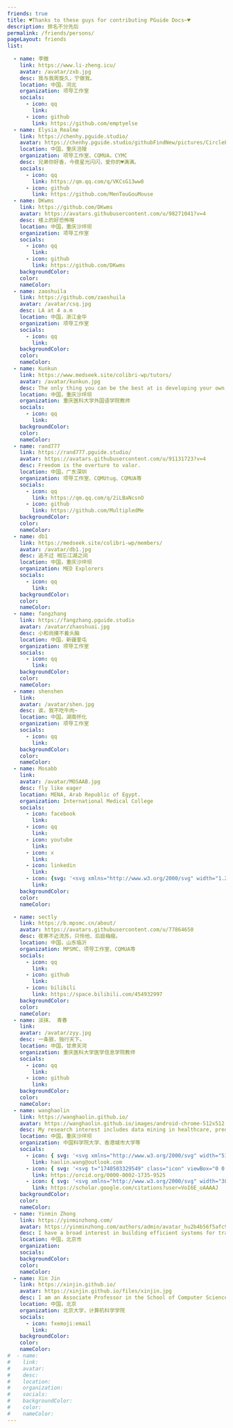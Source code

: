```yaml
---
friends: true
title: ♥Thanks to these guys for contributing PGuide Docs~♥
description: 排名不分先后
permalink: /friends/persons/
pageLayout: friends
list:
  
  - name: 李徵
    link: https://www.li-zheng.icu/
    avatar: /avatar/zxb.jpg
    desc: 我与我周旋久，宁做我。
    location: 中国，河北
    organization: 项导工作室
    socials:
      - icon: qq
        link: 
      - icon: github
        link: https://github.com/emptyelse
  - name: Elysia_Realme
    link: https://chenhy.pguide.studio/
    avatar: https://chenhy.pguide.studio/githubFindNew/pictures/CircleElysia.jpg
    location: 中国，重庆涪陵
    organization: 项导工作室、CQMUA、CYMC
    desc: 兄弟你好香，今夜星光闪闪，爱你的♥满满。
    socials:
      - icon: qq
        link: https://qm.qq.com/q/VKCsG13ww8
      - icon: github
        link: https://github.com/MenTouGouMouse
  - name: DKwms
    link: https://github.com/DKwms
    avatar: https://avatars.githubusercontent.com/u/98271041?v=4
    desc: 楼上的好恐怖呀
    location: 中国，重庆沙坪坝
    organization: 项导工作室
    socials:
      - icon: qq
        link:
      - icon: github
        link: https://github.com/DKwms
    backgroundColor: 
    color: 
    nameColor: 
  - name: zaoshuila
    link: https://github.com/zaoshuila
    avatar: /avatar/csq.jpg
    desc: LA at 4 a.m
    location: 中国，浙江金华
    organization: 项导工作室
    socials:
      - icon: qq
        link: 
    backgroundColor:
    color:
    nameColor:  
  - name: Kunkun
    link: https://www.medseek.site/colibri-wp/tutors/
    avatar: /avatar/kunkun.jpg
    desc: The only thing you can be the best at is developing your own self.
    location: 中国，重庆沙坪坝
    organization: 重庆医科大学外国语学院教师
    socials:
      - icon: qq
        link: 
    backgroundColor:
    color:
    nameColor:
  - name: rand777
    link: https://rand777.pguide.studio/
    avatar: https://avatars.githubusercontent.com/u/91131723?v=4
    desc: Freedom is the overture to valor.
    location: 中国，广东深圳
    organization: 项导工作室、CQMUtug、CQMUA等
    socials:
      - icon: qq
        link: https://qm.qq.com/q/2iLBaNcsnO
      - icon: github
        link: https://github.com/MultipledMe
    backgroundColor:
    color:
    nameColor:
  - name: db1
    link: https://medseek.site/colibri-wp/members/
    avatar: /avatar/db1.jpg
    desc: 逃不过 相忘江湖之间
    location: 中国，重庆沙坪坝
    organization: MED Explorers
    socials:
      - icon: qq
        link: 
    backgroundColor:
    color:
    nameColor:
  - name: fangzhang
    link: https://fangzhang.pguide.studio
    avatar: /avatar/zhaoshuai.jpg
    desc: 小和尚摸不着头脑
    location: 中国，新疆奎屯
    organization: 项导工作室
    socials:
      - icon: qq
        link:
    backgroundColor:
    color:
    nameColor:
  - name: shenshen
    link: 
    avatar: /avatar/shen.jpg
    desc: 诶，我不吃牛肉~
    location: 中国，湖南怀化
    organization: 项导工作室
    socials:
      - icon: qq
        link:
    backgroundColor:
    color:
    nameColor:
  - name: Mosabb
    link: 
    avatar: /avatar/MOSAAB.jpg
    desc: fly like eager
    location: MENA, Arab Republic of Egypt.
    organization: International Medical College 
    socials:
      - icon: facebook 
        link:
      - icon: qq
        link:
      - icon: youtube
        link:
      - icon: x
        link:
      - icon: linkedin
        link:
      - icon: {svg: '<svg xmlns="http://www.w3.org/2000/svg" width="1.2em" height="1.2em" viewBox="0 0 24 24"><path fill="currentColor" d="M15.85 8.14c.39 0 .77.03 1.14.08C16.31 5.25 13.19 3 9.44 3c-4.25 0-7.7 2.88-7.7 6.43c0 2.05 1.15 3.86 2.94 5.04L3.67 16.5l2.76-1.19c.59.21 1.21.38 1.87.47c-.09-.39-.14-.79-.14-1.21c-.01-3.54 3.44-6.43 7.69-6.43M12 5.89a.96.96 0 1 1 0 1.92a.96.96 0 0 1 0-1.92M6.87 7.82a.96.96 0 1 1 0-1.92a.96.96 0 0 1 0 1.92"/><path fill="currentColor" d="M22.26 14.57c0-2.84-2.87-5.14-6.41-5.14s-6.41 2.3-6.41 5.14s2.87 5.14 6.41 5.14c.58 0 1.14-.08 1.67-.2L20.98 21l-1.2-2.4c1.5-.94 2.48-2.38 2.48-4.03m-8.34-.32a.96.96 0 1 1 .96-.96c.01.53-.43.96-.96.96m3.85 0a.96.96 0 1 1 0-1.92a.96.96 0 0 1 0 1.92"/></svg>'}
        link: 
    backgroundColor:
    color:
    nameColor:

  - name: sectly
    link: https://b.mpsmc.cn/about/
    avatar: https://avatars.githubusercontent.com/u/77864650
    desc: 夜寒不近流苏，只怜他、后庭梅瘦。
    location: 中国，山东临沂
    organization: MPSMC、项导工作室、CQMUA等
    socials:
      - icon: qq
        link: 
      - icon: github
        link:
      - icon: bilibili
        link: https://space.bilibili.com/454932997
    backgroundColor:
    color:
    nameColor:
  - name: 淡抹、 青春
    link: 
    avatar: /avatar/zyy.jpg
    desc: 一条狼，独行天下。
    location: 中国，甘肃天河
    organization: 重庆医科大学医学信息学院教师
    socials:
      - icon: qq
        link: 
      - icon: github
        link: 
    backgroundColor:
    color:
    nameColor:
  - name: wanghaolin
    link: https://wanghaolin.github.io/
    avatar: https://wanghaolin.github.io/images/android-chrome-512x512.png
    desc: My research interest includes data mining in healthcare, predictive models and intelligent systems.
    location: 中国，重庆沙坪坝
    organization: 中国科学院大学、香港城市大学等
    socials: 
      - icon: { svg: '<svg xmlns="http://www.w3.org/2000/svg" width="512" height="512" viewBox="0 0 512 512"><path fill="#96a9b2" d="M511.824 425.007c1.941-5.245-220.916-173.519-220.916-173.519c-27.9-20.589-42.574-20.913-70.164 0c0 0-222.532 168.138-220.659 173.311l-.045.038c.023.045.06.076.091.117a48.5 48.5 0 0 0 8.119 14.157c1.473 1.786 3.248 3.282 4.955 4.837l-.083.064c.136.121.317.177.453.298c7.235 6.454 16.359 10.634 26.495 11.827c.159.019.287.102.446.121h.612c1.541.147 3.006.517 4.584.517h420.721c20.717 0 38.269-13.028 45.241-31.291c.083-.136.211-.234.287-.374z"/><path fill="#b9c5c6" d="M256.133 232.176L1.216 423.364V152.515c0-26.4 21.397-47.797 47.797-47.797h414.24c26.4 0 47.797 21.397 47.797 47.797v270.849z"/><path fill="#edece6" d="m4.189 135.896l217.645 170.949c27.47 20.271 41.918 20.591 69.083 0L508.22 136.167c-3.77-6.834-9.414-12.233-15.869-16.538l2.989-2.342c-7.295-6.641-16.62-10.946-26.971-12.058l-424.455.015c-10.322 1.097-19.662 5.417-26.942 12.043l2.967 2.313c-6.38 4.245-11.972 9.551-15.75 16.296"/><path fill="#dce2e2" d="M4.118 136.254C2.207 141.419 221.63 307.099 221.63 307.099c27.47 20.271 41.918 20.591 69.083 0c0 0 219.103-165.546 217.258-170.64l.045-.037c-.022-.045-.059-.074-.089-.115a47.7 47.7 0 0 0-7.994-13.939c-1.45-1.759-3.198-3.231-4.878-4.763l.082-.063c-.134-.119-.312-.175-.446-.294c-7.124-6.354-16.107-10.47-26.086-11.645c-.156-.019-.283-.1-.439-.119h-.602c-1.517-.145-2.96-.509-4.514-.509H48.81c-20.398 0-37.68 12.828-44.543 30.809c-.082.134-.208.231-.283.368z"/><path fill="#597b91" d="M291.401 154.645h-38.632a6.155 6.155 0 0 0-6.155 6.155v21.722a6.155 6.155 0 0 0 6.155 6.155h31.415a6.155 6.155 0 0 1 6.155 6.155v11.616a6.155 6.155 0 0 1-6.155 6.155h-31.415a6.155 6.155 0 0 0-6.155 6.155v23.578a6.155 6.155 0 0 0 6.155 6.155h41.316a6.155 6.155 0 0 1 6.155 6.155v12.441a6.155 6.155 0 0 1-6.155 6.155h-75.76a6.155 6.155 0 0 1-6.155-6.155V136.461a6.155 6.155 0 0 1 6.155-6.155h74.81c3.749 0 6.627 3.322 6.092 7.033l-1.733 12.028a6.156 6.156 0 0 1-6.093 5.278"/></svg>' }
        link: haolin.wang@outlook.com
      - icon: { svg: '<svg t="1740503329549" class="icon" viewBox="0 0 1024 1024" version="1.1" xmlns="http://www.w3.org/2000/svg" p-id="6742" width="200" height="200"><path d="M512 0C229.216 0 0 229.216 0 512s229.216 512 512 512 512-229.216 512-512S794.784 0 512 0zM314.4 186.784a40.416 40.416 0 1 1-40.416 40.448 40.315 40.315 0 0 1 40.416-40.416z m-30.784 129.632h61.6v428.416h-61.6z m151.968 0h166.4c158.368 0 228 113.184 228 214.4 0 109.984-86.016 214.4-227.2 214.4h-167.2z m61.6 55.584v317.6H595.2c139.616 0 171.616-105.984 171.616-158.816 0-86.016-54.784-158.816-174.816-158.816z" fill="#A6CE39" p-id="6743"></path></svg>' }
        link: https://orcid.org/0000-0002-1735-9525
      - icon: { svg: '<svg xmlns="http://www.w3.org/2000/svg" width="384" height="512" viewBox="0 0 384 512"><path fill="currentColor" d="M343.759 106.662V79.43L363.524 64h-213.89L20.476 176.274h85.656a82 82 0 0 0-.219 6.225c0 20.845 7.22 38.087 21.672 51.861c14.453 13.797 32.252 20.648 53.327 20.648c4.923 0 9.75-.368 14.438-1.024c-2.907 6.5-4.374 12.523-4.374 18.142c0 9.875 4.499 20.43 13.467 31.642c-39.234 2.67-68.061 9.732-86.437 21.163c-10.531 6.5-19 14.704-25.39 24.531c-6.391 9.9-9.578 20.515-9.578 31.962c0 9.648 2.062 18.336 6.219 26.062c4.156 7.726 9.578 14.07 16.312 18.984c6.718 4.968 14.469 9.101 23.219 12.469c8.734 3.344 17.406 5.718 26.061 7.062A167 167 0 0 0 180.555 448c13.469 0 26.953-1.734 40.547-5.187c13.562-3.485 26.28-8.642 38.171-15.493c11.86-6.805 21.515-16.086 28.922-27.718c7.39-11.68 11.094-24.805 11.094-39.336c0-11.016-2.25-21.039-6.75-30.14c-4.468-9.073-9.938-16.542-16.452-22.345c-6.501-5.813-13-11.155-19.516-15.968c-6.5-4.845-12-9.75-16.468-14.813c-4.485-5.046-6.735-10.054-6.735-14.984c0-4.921 1.734-9.672 5.216-14.265c3.455-4.61 7.674-9.048 12.61-13.306c4.937-4.25 9.875-8.968 14.796-14.133c4.922-5.147 9.141-11.827 12.61-20.008c3.485-8.18 5.203-17.445 5.203-27.757c0-13.453-2.547-24.46-7.547-33.314c-.594-1.022-1.218-1.803-1.875-3.022l56.907-46.672v17.119c-7.393.93-6.624 5.345-6.624 10.635V245.96c0 5.958 4.875 10.834 10.834 10.834h3.989c5.958 0 10.833-4.875 10.833-10.834V117.293c0-5.277.778-9.688-6.561-10.63m-107.36 222.48c1.14.75 3.704 2.78 7.718 6.038c4.05 3.243 6.797 5.695 8.266 7.414a444 444 0 0 1 6.376 7.547c2.813 3.375 4.718 6.304 5.718 8.734q1.5 3.717 3.047 8.946a38.3 38.3 0 0 1 1.485 10.562c0 17.048-6.564 29.68-19.656 37.859c-13.125 8.18-28.767 12.274-46.938 12.274c-9.187 0-18.203-1.093-27.063-3.196c-8.843-2.116-17.311-5.336-25.39-9.601c-8.078-4.258-14.577-10.204-19.5-17.797c-4.938-7.64-7.407-16.415-7.407-26.25c0-10.32 2.797-19.29 8.422-26.906c5.594-7.625 12.938-13.391 22.032-17.315c9.063-3.946 18.25-6.742 27.562-8.398a158 158 0 0 1 28.438-2.555c4.47 0 7.936.25 10.405.696c.455.219 3.032 2.07 7.735 5.563c4.704 3.462 7.625 5.595 8.75 6.384zm-3.359-100.579c-7.406 8.86-17.734 13.288-30.953 13.288c-11.86 0-22.298-4.764-31.266-14.312c-9-9.523-15.422-20.328-19.344-32.43c-3.937-12.109-5.906-23.984-5.906-35.648q.002-20.54 10.781-34.976c7.187-9.65 17.5-14.485 30.938-14.485c11.875 0 22.374 5.038 31.437 15.157c9.094 10.085 15.61 21.413 19.517 33.968c3.922 12.54 5.873 24.53 5.873 35.984c0 13.446-3.702 24.61-11.076 33.454z"/></svg>'}
        link: https://scholar.google.com/citations?user=VoI6E_oAAAAJ
    backgroundColor:
    color:
    nameColor:
  - name: Yinmin Zhong
    link: https://yinminzhong.com/
    avatar: https://yinminzhong.com/authors/admin/avatar_hu2b4b56f5afc928ec43842fb514d8660e_5130794_3000x3000_fill_q75_lanczos_center.jpg
    desc: I have a broad interest in building efficient systems for training and serving deep learning models, with a primary focus on large language models (LLMs) currently.
    location: 中国，北京市
    organization:
    socials:
    backgroundColor:
    color:
    nameColor:
  - name: Xin Jin
    link: https://xinjin.github.io/
    avatar: https://xinjin.github.io/files/xinjin.jpg
    desc: I am an Associate Professor in the School of Computer Science at Peking University. I work on computer systems and networking. My research has received USENIX NSDI Best Paper Award (2018) and USENIX FAST Best Paper Award (2019).
    location: 中国，北京
    organization: 北京大学，计算机科学学院
    socials: 
      - icon: fxemoji:email
        link: 
    backgroundColor:
    color:
    nameColor:    
#  - name:
#    link:
#    avatar:
#    desc:
#    location:
#    organization:
#    socials:
#    backgroundColor:
#    color:
#    nameColor:
---
```

